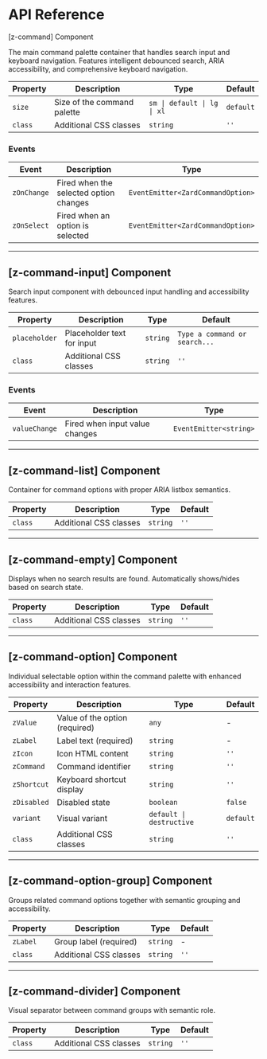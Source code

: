 # API Reference

[z-command] Component

The main command palette container that handles search input and keyboard navigation. Features intelligent debounced search, ARIA accessibility, and comprehensive keyboard navigation.

| Property | Description                 | Type                        | Default   |
| -------- | --------------------------- | --------------------------- | --------- |
| `size`   | Size of the command palette | `sm \| default \| lg \| xl` | `default` |
| `class`  | Additional CSS classes      | `string`                    | `''`      |

### Events

| Event       | Description                            | Type                              |
| ----------- | -------------------------------------- | --------------------------------- |
| `zOnChange` | Fired when the selected option changes | `EventEmitter<ZardCommandOption>` |
| `zOnSelect` | Fired when an option is selected       | `EventEmitter<ZardCommandOption>` |

---

## [z-command-input] <span class="api-type-label component">Component</span>

Search input component with debounced input handling and accessibility features.

| Property      | Description                | Type     | Default                       |
| ------------- | -------------------------- | -------- | ----------------------------- |
| `placeholder` | Placeholder text for input | `string` | `Type a command or search...` |
| `class`       | Additional CSS classes     | `string` | `''`                          |

### Events

| Event         | Description                    | Type                   |
| ------------- | ------------------------------ | ---------------------- |
| `valueChange` | Fired when input value changes | `EventEmitter<string>` |

---

## [z-command-list] <span class="api-type-label component">Component</span>

Container for command options with proper ARIA listbox semantics.

| Property | Description            | Type     | Default |
| -------- | ---------------------- | -------- | ------- |
| `class`  | Additional CSS classes | `string` | `''`    |

---

## [z-command-empty] <span class="api-type-label component">Component</span>

Displays when no search results are found. Automatically shows/hides based on search state.

| Property | Description            | Type     | Default |
| -------- | ---------------------- | -------- | ------- |
| `class`  | Additional CSS classes | `string` | `''`    |

---

## [z-command-option] <span class="api-type-label component">Component</span>

Individual selectable option within the command palette with enhanced accessibility and interaction features.

| Property    | Description                    | Type                     | Default   |
| ----------- | ------------------------------ | ------------------------ | --------- |
| `zValue`    | Value of the option (required) | `any`                    | -         |
| `zLabel`    | Label text (required)          | `string`                 | -         |
| `zIcon`     | Icon HTML content              | `string`                 | `''`      |
| `zCommand`  | Command identifier             | `string`                 | `''`      |
| `zShortcut` | Keyboard shortcut display      | `string`                 | `''`      |
| `zDisabled` | Disabled state                 | `boolean`                | `false`   |
| `variant`   | Visual variant                 | `default \| destructive` | `default` |
| `class`     | Additional CSS classes         | `string`                 | `''`      |

---

## [z-command-option-group] <span class="api-type-label component">Component</span>

Groups related command options together with semantic grouping and accessibility.

| Property | Description            | Type     | Default |
| -------- | ---------------------- | -------- | ------- |
| `zLabel` | Group label (required) | `string` | -       |
| `class`  | Additional CSS classes | `string` | `''`    |

---

## [z-command-divider] <span class="api-type-label component">Component</span>

Visual separator between command groups with semantic role.

| Property | Description            | Type     | Default |
| -------- | ---------------------- | -------- | ------- |
| `class`  | Additional CSS classes | `string` | `''`    |
